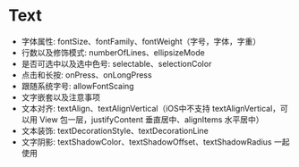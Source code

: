 # Text
* 字体属性: fontSize、fontFamily、fontWeight（字号，字体，字重）
* 行数以及修饰模式: numberOfLines、ellipsizeMode
* 是否可选中以及选中色号: selectable、selectionColor
* 点击和长按: onPress、onLongPress
* 跟随系统字号: allowFontScaing
* 文字嵌套以及注意事项
* 文本对齐: textAlign、textAlignVertical（iOS中不支持 textAlignVertical，可以用 View 包一层，justifyContent 垂直居中、alignItems 水平居中）
* 文本装饰: textDecorationStyle、textDecorationLine
* 文字阴影: textShadowColor、textShadowOffset、textShadowRadius 一起使用